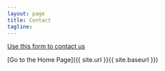 ```yaml
---
layout: page
title: Contact
tagline:
---
```


[Use this form to contact us](https://goo.gl/forms/ltzinbjdUBlCALRY2)

[Go to the Home Page]({{ site.url }}{{ site.baseurl }})
